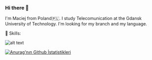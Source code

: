 ### Hi there 👋

I'm Maciej from Poland🇵🇱. I study Telecomunication at the Gdansk University of Technology. I'm looking for my branch and my language. 

🦾  Skills:


![alt text](https://github.com/KlebowskiMaciej/README/blob/[branch]/image.jpg?raw=true)




[![Anurag'nın Github İstatistikleri](https://github-readme-stats.vercel.app/api?username=KlebowskiMaciej)](https://github.com/anuraghazra/github-readme-stats)
